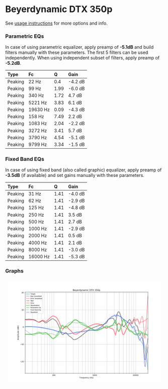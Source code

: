 # Beyerdynamic DTX 350p
See [usage instructions](https://github.com/jaakkopasanen/AutoEq#usage) for more options and info.

### Parametric EQs
In case of using parametric equalizer, apply preamp of **-5.1dB** and build filters manually
with these parameters. The first 5 filters can be used independently.
When using independent subset of filters, apply preamp of **-5.2dB**.

| Type    | Fc       |    Q | Gain    |
|:--------|:---------|:-----|:--------|
| Peaking | 22 Hz    | 0.4  | -4.2 dB |
| Peaking | 99 Hz    | 1.99 | -6.0 dB |
| Peaking | 340 Hz   | 1.72 | 4.7 dB  |
| Peaking | 5221 Hz  | 3.83 | 6.1 dB  |
| Peaking | 19630 Hz | 0.09 | -4.3 dB |
| Peaking | 158 Hz   | 7.49 | 2.2 dB  |
| Peaking | 1083 Hz  | 2.04 | -2.2 dB |
| Peaking | 3272 Hz  | 3.41 | 5.7 dB  |
| Peaking | 3790 Hz  | 4.54 | -5.1 dB |
| Peaking | 9799 Hz  | 3.34 | -1.5 dB |

### Fixed Band EQs
In case of using fixed band (also called graphic) equalizer, apply preamp of **-3.5dB**
(if available) and set gains manually with these parameters.

| Type    | Fc       |    Q | Gain    |
|:--------|:---------|:-----|:--------|
| Peaking | 31 Hz    | 1.41 | -4.0 dB |
| Peaking | 62 Hz    | 1.41 | -2.9 dB |
| Peaking | 125 Hz   | 1.41 | -4.8 dB |
| Peaking | 250 Hz   | 1.41 | 3.5 dB  |
| Peaking | 500 Hz   | 1.41 | 2.7 dB  |
| Peaking | 1000 Hz  | 1.41 | -2.9 dB |
| Peaking | 2000 Hz  | 1.41 | 0.5 dB  |
| Peaking | 4000 Hz  | 1.41 | 2.1 dB  |
| Peaking | 8000 Hz  | 1.41 | -3.0 dB |
| Peaking | 16000 Hz | 1.41 | -5.3 dB |

### Graphs
![](./Beyerdynamic%20DTX%20350p.png)